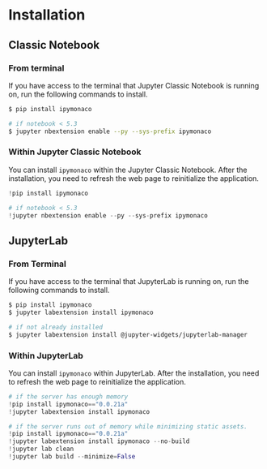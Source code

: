 # Installation

## Classic Notebook

### From terminal
If you have access to the terminal that Jupyter Classic Notebook is running on, run the following commands to install.

```bash
$ pip install ipymonaco

# if notebook < 5.3
$ jupyter nbextension enable --py --sys-prefix ipymonaco
```

### Within Jupyter Classic Notebook
You can install `ipymonaco` within the Jupyter Classic Notebook. After the installation, you need to refresh the web page to reinitialize the application.

```python
!pip install ipymonaco

# if notebook < 5.3
!jupyter nbextension enable --py --sys-prefix ipymonaco
```

## JupyterLab

### From Terminal
If you have access to the terminal that JupyterLab is running on, run the following commands to install.

```bash
$ pip install ipymonaco
$ jupyter labextension install ipymonaco

# if not already installed
$ jupyter labextension install @jupyter-widgets/jupyterlab-manager
```

### Within JupyterLab
You can install `ipymonaco` within JupyterLab. After the installation, you need to refresh the web page to reinitialize the application.

```python
# if the server has enough memory
!pip install ipymonaco=="0.0.21a"
!jupyter labextension install ipymonaco

# if the server runs out of memory while minimizing static assets.
!pip install ipymonaco=="0.0.21a"
!jupyter labextension install ipymonaco --no-build
!jupyter lab clean
!jupyter lab build --minimize=False
```
